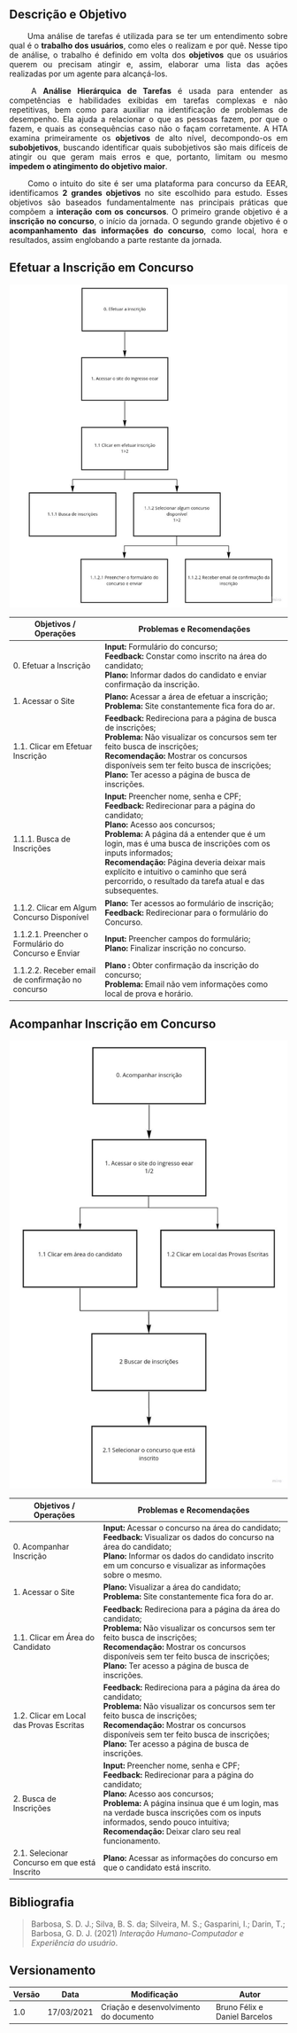 ## Descrição e Objetivo

<p style="text-align: justify;">&emsp;&emsp; 
Uma análise de tarefas é utilizada para se ter um entendimento sobre qual é o <strong>trabalho dos usuários</strong>, como
eles o realizam e por quê. Nesse tipo de análise, o trabalho é definido em volta dos <strong>objetivos</strong> que os
usuários querem ou precisam atingir e, assim, elaborar uma lista das ações realizadas por um agente para alcançá-los.
</p>

<p style="text-align: justify;">&emsp;&emsp; 
A <strong>Análise Hierárquica de Tarefas</strong> é usada para entender as competências e habilidades exibidas em tarefas complexas e não repetitivas, bem como para auxiliar na identificação de problemas de desempenho. Ela ajuda a relacionar o que as pessoas fazem, por que o fazem, e quais as consequências caso não o façam corretamente. A HTA examina primeiramente os <strong>objetivos</strong> de alto nı́vel, decompondo-os em <strong>subobjetivos</strong>, buscando identificar quais subobjetivos são mais difı́ceis de atingir ou que geram mais erros e que, portanto, limitam ou mesmo <strong>impedem o atingimento do objetivo maior</strong>.
</p>

<p style="text-align: justify;">&emsp;&emsp; 
Como o intuito do site é ser uma plataforma para concurso da EEAR, identificamos <strong> 2 grandes objetivos</strong> no site escolhido para estudo. Esses objetivos são baseados fundamentalmente nas principais práticas que compõem a <strong>interação com os concursos</strong>. O primeiro grande objetivo é a <strong>inscrição no concurso</strong>, o início da jornada. O segundo grande objetivo é o <strong>acompanhamento das informações do concurso</strong>, como local, hora e resultados, assim englobando a parte restante da jornada.
</p>


## Efetuar a Inscrição em Concurso

![Cronograma de atividades](/assets/imagens/analise_tarefa_1.jpg)

| **Objetivos / Operações** | **Problemas e Recomendações** |
| --- | --- |
| 0. Efetuar a Inscrição | <strong>Input: </strong>Formulário do concurso; <br> <strong>Feedback: </strong>Constar como inscrito na área do candidato; <br> <strong>Plano: </strong>Informar dados do candidato e enviar confirmação da inscrição. |
| 1. Acessar o Site | <strong>Plano:</strong> Acessar a área de efetuar a inscrição; <br> <strong>Problema: </strong>Site constantemente fica fora do ar. |
| 1.1. Clicar em Efetuar Inscrição |  <strong>Feedback: </strong> Redireciona para a página de busca de inscrições; <br> <strong>Problema: </strong> Não visualizar os concursos sem ter feito busca de inscrições; <br> <strong>Recomendação: </strong> Mostrar os concursos disponíveis sem ter feito busca de inscrições; <br> <strong>Plano: </strong>Ter acesso a página de busca de inscrições. |
| 1.1.1. Busca de Inscrições | <strong>Input:</strong> Preencher nome, senha e CPF; <br> <strong>Feedback:</strong> Redirecionar para a página do candidato; <br> <strong>Plano: </strong> Acesso aos concursos; <br> <strong>Problema: </strong> A página dá a entender que é um login, mas é uma busca de inscrições com os inputs informados; <br> <strong>Recomendação: </strong>Página deveria deixar mais explícito e intuitivo o caminho que será percorrido, o resultado da tarefa atual e das subsequentes. |
| 1.1.2. Clicar em Algum Concurso Disponível | <strong>Plano: </strong> Ter acessos ao formulário de inscrição; <br> <strong>Feedback:</strong> Redirecionar para o formulário do Concurso. <br> |
| 1.1.2.1. Preencher o Formulário do Concurso e Enviar | <strong>Input: </strong> Preencher campos do formulário; <br> <strong>Plano: </strong> Finalizar inscrição no concurso. |
| 1.1.2.2. Receber email de confirmação no concurso | <strong>Plano : </strong> Obter confirmação da inscrição do concurso; <br>  <strong>Problema: </strong>Email não vem informações como local de prova e horário. |


## Acompanhar Inscrição em Concurso

![Cronograma de atividades](/assets/imagens/analise_tarefa_2.jpg)

| **Objetivos / Operações** | **Problemas e Recomendações** |
| --- | --- |
| 0. Acompanhar Inscrição | <strong>Input: </strong> Acessar o concurso na área do candidato; <br> <strong>Feedback: </strong> Visualizar os dados do concurso na área do candidato; <br> <strong>Plano: </strong> Informar os dados do candidato inscrito  em um concurso e visualizar as informações sobre o mesmo. |
| 1. Acessar o Site | <strong>Plano: </strong> Visualizar a área do candidato; <br> <strong>Problema: </strong> Site constantemente fica fora do ar. |
| 1.1. Clicar em Área do Candidato | <strong>Feedback: </strong> Redireciona para a página da área do candidato; <br> <strong>Problema: </strong> Não visualizar os concursos sem ter feito busca de inscrições; <br> <strong>Recomendação: </strong> Mostrar os concursos disponíveis sem ter feito busca de inscrições; <br> <strong>Plano: </strong> Ter acesso a página de busca de inscrições. |
| 1.2. Clicar em Local das Provas Escritas | <strong>Feedback: </strong> Redireciona para a página da área do candidato; <br> <strong>Problema: </strong> Não visualizar os concursos sem ter feito busca de inscrições; <br> <strong>Recomendação: </strong> Mostrar os concursos disponíveis sem ter feito busca de inscrições; <br> <strong>Plano: </strong> Ter acesso a página de busca de inscrições. |
| 2. Busca de Inscrições | <strong>Input: </strong> Preencher nome, senha e CPF; <br> <strong>Feedback: </strong> Redirecionar para a página do candidato; <br> <strong>Plano: </strong> Acesso aos concursos; <br> <strong>Problema: </strong> A página insinua que é um login, mas na verdade busca inscrições com os inputs informados, sendo pouco intuitiva; <br> <strong>Recomendação: </strong> Deixar claro seu real funcionamento. |
| 2.1. Selecionar Concurso em que está Inscrito | <strong>Plano: </strong> Acessar as informações do concurso em que o candidato está inscrito. | 


## Bibliografia
> Barbosa, S. D. J.; Silva, B. S. da; Silveira, M. S.; Gasparini, I.; Darin, T.; Barbosa, G. D. J. (2021) <i>Interação Humano-Computador e Experiência do usuário</i>.


## Versionamento
| Versão | Data | Modificação | Autor |
|--|--|--|--|
| 1.0 | 17/03/2021 | Criação e desenvolvimento do documento | Bruno Félix e Daniel Barcelos |